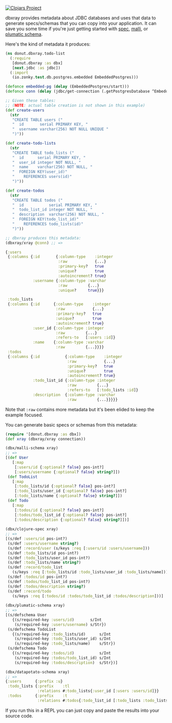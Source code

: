 [![Clojars Project](https://img.shields.io/clojars/v/party.donut/dbxray.svg)](https://clojars.org/party.donut/dbxray)


dbxray provides metadata about JDBC databases and uses that data to generate
specs/schemas that you can copy into your application. It can save you some time
if you're just getting started with [spec](https://clojure.org/guides/spec),
[malli](https://github.com/metosin/malli), or [plumatic
schema](https://github.com/plumatic/schema).

Here's the kind of metadata it produces:

``` clojure
(ns donut.dbxray.todo-list
  (:require
   [donut.dbxray :as dbx]
   [next.jdbc :as jdbc])
  (:import
   (io.zonky.test.db.postgres.embedded EmbeddedPostgres)))

(defonce embedded-pg (delay (EmbeddedPostgres/start)))
(defonce conn (delay (jdbc/get-connection (.getPostgresDatabase ^EmbeddedPostgres @embedded-pg))))

;; Given these tables:
;; (NOTE: actual table creation is not shown in this example)
(def create-users
  (str
   "CREATE TABLE users ("
   "  id       serial PRIMARY KEY, "
   "  username varchar(256) NOT NULL UNIQUE "
   ")"))

(def create-todo-lists
  (str
   "CREATE TABLE todo_lists ("
   "  id      serial PRIMARY KEY, "
   "  user_id integer NOT NULL, "
   "  name    varchar(256) NOT NULL, "
   "  FOREIGN KEY(user_id)"
   "    REFERENCES users(id)"
   ")"))

(def create-todos
  (str
   "CREATE TABLE todos ("
   "  id           serial PRIMARY KEY, "
   "  todo_list_id integer NOT NULL, "
   "  description  varchar(256) NOT NULL, "
   "  FOREIGN KEY(todo_list_id)"
   "    REFERENCES todo_lists(id)"
   ")"))

;; dbxray produces this metadata:
(dbxray/xray @conn) ;; =>

{:users
 {:columns {:id       {:column-type    :integer
                       :raw            {...}
                       :primary-key?   true
                       :unique?        true
                       :autoincrement? true}
            :username {:column-type :varchar
                       :raw         {...}
                       :unique?     true}}}

 :todo_lists
 {:columns {:id      {:column-type    :integer
                      :raw            {...}
                      :primary-key?   true
                      :unique?        true
                      :autoincrement? true}
            :user_id {:column-type :integer
                      :raw         {...}
                      :refers-to   [:users :id]}
            :name    {:column-type :varchar
                      :raw         {...}}}}
 :todos
 {:columns {:id           {:column-type    :integer
                           :raw            {...}
                           :primary-key?   true
                           :unique?        true
                           :autoincrement? true}
            :todo_list_id {:column-type :integer
                           :raw         {...}
                           :refers-to   [:todo_lists :id]}
            :description  {:column-type :varchar
                           :raw         {...}}}}}
```

Note that `:raw` contains more metadata but it's been elided to keep the example
focused.

You can generate basic specs or schemas from this metadata:

``` clojure
(require '[donut.dbxray :as dbx])
(def xray (dbxray/xray connection))

(dbx/malli-schema xray)
;; =>
[(def User
   [:map
    [:users/id {:optional? false} pos-int?]
    [:users/username {:optional? false} string?]])
 (def TodoList
   [:map
    [:todo_lists/id {:optional? false} pos-int?]
    [:todo_lists/user_id {:optional? false} pos-int?]
    [:todo_lists/name {:optional? false} string?]])
 (def Todo
   [:map
    [:todos/id {:optional? false} pos-int?]
    [:todos/todo_list_id {:optional? false} pos-int?]
    [:todos/description {:optional? false} string?]])]
    
(dbx/clojure-spec xray)
;; =>
[(s/def :users/id pos-int?)
 (s/def :users/username string?)
 (s/def :record/user (s/keys :req [:users/id :users/username]))
 (s/def :todo_lists/id pos-int?)
 (s/def :todo_lists/user_id pos-int?)
 (s/def :todo_lists/name string?)
 (s/def :record/todo_list
   (s/keys :req [:todo_lists/id :todo_lists/user_id :todo_lists/name]))
 (s/def :todos/id pos-int?)
 (s/def :todos/todo_list_id pos-int?)
 (s/def :todos/description string?)
 (s/def :record/todo
   (s/keys :req [:todos/id :todos/todo_list_id :todos/description]))]
   
(dbx/plumatic-schema xray)
;; =>
[(s/defschema User
   {(s/required-key :users/id)       s/Int
    (s/required-key :users/username) s/Str})
 (s/defschema TodoList
   {(s/required-key :todo_lists/id)      s/Int
    (s/required-key :todo_lists/user_id) s/Int
    (s/required-key :todo_lists/name)    s/Str})
 (s/defschema Todo
   {(s/required-key :todos/id)           s/Int
    (s/required-key :todos/todo_list_id) s/Int
    (s/required-key :todos/description)  s/Str})]

(dbx/datapotato-schema xray)
;; =>
{:users      {:prefix :u}
 :todo_lists {:prefix    :tl
              :relations #:todo_lists{:user_id [:users :users/id]}}
 :todos      {:prefix    :t
              :relations #:todos{:todo_list_id [:todo_lists :todo_lists/id]}}}
```

If you run this in a REPL you can just copy and paste the results into your
source code.
